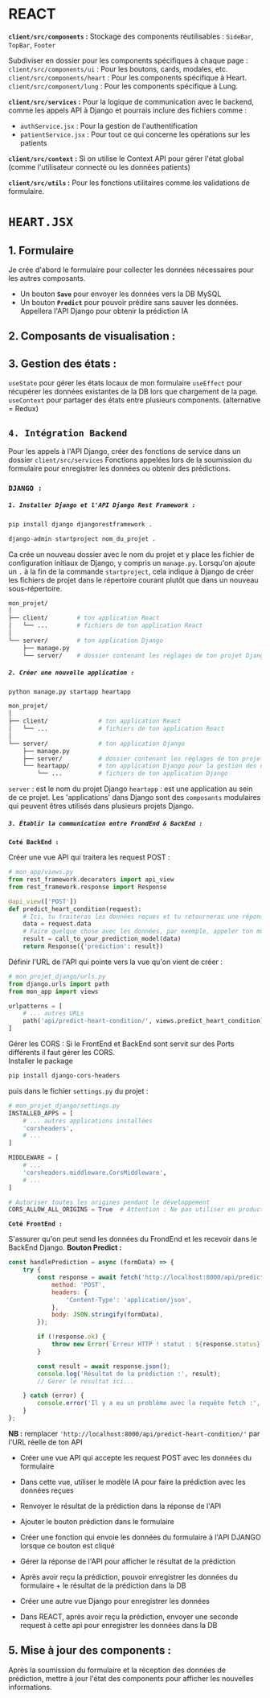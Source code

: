 
# REACT

**`client/src/components` :**
Stockage des components réutilisables : `SideBar`, `TopBar`, `Footer`

Subdiviser en dossier pour les components spécifiques à chaque page : 
`client/src/components/ui` : Pour les boutons, cards, modales, etc.
`client/src/components/heart` : Pour les components spécifique à Heart.
`client/src/component/lung` : Pour les components spécifique à Lung.


**`client/src/services` :** 
Pour la logique de communication avec le backend, comme les appels API à Django et pourrais inclure des fichiers comme :

- `authService.jsx` : Pour la gestion de l'authentification 
- `patientService.jsx` : Pour tout ce qui concerne les opérations sur les patients

**`client/src/context` :**
Si on utilise le Context API pour gérer l'état global (comme l'utilisateur connecté ou les données patients)

**`client/src/utils` :**
Pour les fonctions utilitaires comme les validations de formulaire.



# **`HEART.JSX`**

## 1. Formulaire 

Je crée d'abord le formulaire pour collecter les données nécessaires pour les autres composants.
- Un bouton **`Save`** pour envoyer les données vers la DB MySQL
- Un bouton **`Predict`** pour pouvoir prédire sans sauver les données. Appellera l'API Django pour obtenir la prédiction IA





## 2. Composants de visualisation : 

## 3. Gestion des états : 
`useState` pour gérer les états locaux de mon formulaire 
`useEffect` pour récupérer les données existantes de la DB lors que chargement de la page.
`useContext` pour partager des états entre plusieurs components. (alternative = Redux)



## `4. Intégration Backend`

Pour les appels à l'API Django, créer des fonctions de service dans un dossier `client/src/services`
Fonctions appelées lors de la soumission du formulaire pour enregistrer les données ou obtenir des prédictions.
### **`DJANGO :`**

##### **`1. Installer Django et l'API Django Rest Framework :`**
```python
pip install django djangorestframework .
```

```python
django-admin startproject nom_du_projet .
```

Ca crée un nouveau dossier avec le nom du projet et y place les fichier de configuration initiaux de Django, y compris un `manage.py`. Lorsqu'on ajoute un `.` à la fin de la commande `startproject`, cela indique à Django de créer les fichiers de projet dans le répertoire courant plutôt que dans un nouveau sous-répertoire. 

```bash
mon_projet/
│
├── client/        # ton application React
│   └── ...        # fichiers de ton application React
│
└── server/        # ton application Django
    ├── manage.py
    └── server/    # dossier contenant les réglages de ton projet Django

```

##### **`2. Créer une nouvelle application :`** 
```python
python manage.py startapp heartapp
```

```bash
mon_projet/
│
├── client/              # ton application React
│   └── ...              # fichiers de ton application React
│
└── server/              # ton application Django
    ├── manage.py
    ├── server/          # dossier contenant les réglages de ton projet Django
    └── heartapp/        # ton application Django pour la gestion des données de coeur
        └── ...          # fichiers de ton application Django
```

`server` : est le nom du projet Django
`heartapp` : est une application au sein de ce projet. Les 'applications' dans Django sont des `composants` modulaires qui peuvent êtres utilisés dans plusieurs projets Django.
##### **`3. Établir la communication entre FrondEnd & BackEnd :`** 

**`Coté BackEnd :`**

Créer une vue API qui traitera les request POST : 
```python
# mon_app/views.py
from rest_framework.decorators import api_view
from rest_framework.response import Response

@api_view(['POST'])
def predict_heart_condition(request):
    # Ici, tu traiteras les données reçues et tu retourneras une réponse
    data = request.data
    # Faire quelque chose avec les données, par exemple, appeler ton modèle de prédiction
    result = call_to_your_prediction_model(data)
    return Response({'prediction': result})

```

Définir l'URL de l'API qui pointe vers la vue qu'on vient de créer : 
```python 
# mon_projet_django/urls.py
from django.urls import path
from mon_app import views

urlpatterns = [
    # ... autres URLs
    path('api/predict-heart-condition/', views.predict_heart_condition),
]
```

Gérer les CORS : Si le FrontEnd et BackEnd sont servit sur des Ports différents il faut gérer les CORS.  
Installer le package 
```bash
pip install django-cors-headers
```

puis dans le fichier `settings.py` du projet : 
```python
# mon_projet_django/settings.py
INSTALLED_APPS = [
    # ... autres applications installées
    'corsheaders',
    # ... 
]

MIDDLEWARE = [
    # ...
    'corsheaders.middleware.CorsMiddleware',
    # ...
]

# Autoriser toutes les origines pendant le développement
CORS_ALLOW_ALL_ORIGINS = True  # Attention : Ne pas utiliser en production !
```

**`Coté FrontEnd :`**

S'assurer qu'on peut send les données du FrondEnd et les recevoir dans le BackEnd Django.
**Bouton Predict :** 
```js
const handlePrediction = async (formData) => {
    try {
        const response = await fetch('http://localhost:8000/api/predict-heart-condition/', {
            method: 'POST',
            headers: {
                'Content-Type': 'application/json',
            },
            body: JSON.stringify(formData),
        });

        if (!response.ok) {
            throw new Error(`Erreur HTTP ! statut : ${response.status}`);
        }

        const result = await response.json();
        console.log('Résultat de la prédiction :', result);
        // Gérer le résultat ici...

    } catch (error) {
        console.error('Il y a eu un problème avec la requête fetch :', error);
    }
};
```
**NB :** remplacer `'http://localhost:8000/api/predict-heart-condition/'` par l'URL réelle de ton API




- Créer une vue API qui accepte les request POST avec les données du formulaire
- Dans cette vue, utiliser le modèle IA pour faire la prédiction avec les données reçues
- Renvoyer le résultat de la prédiction dans la réponse de l'API

- Ajouter le bouton prédiction dans le formulaire 
- Créer une fonction qui envoie les données du formulaire à l'API DJANGO lorsque ce bouton est cliqué
- Gérer la réponse de l'API pour afficher le résultat de la prédiction 

- Après avoir reçu la prédiction, pouvoir enregistrer les données du formulaire + le résultat de la prédiction dans la DB
- Créer une autre vue Django pour enregistrer les données
- Dans REACT, après avoir reçu la prédiction, envoyer une seconde request à cette api pour enregistrer les données dans la DB
## 5. Mise à jour des components :
Après la soumission du formulaire et la réception des données de prédiction, mettre à jour l'état des components pour afficher les nouvelles informations. 